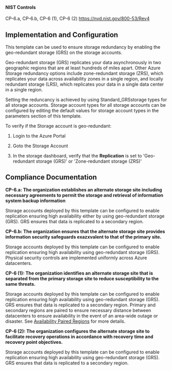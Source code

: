 #### NIST Controls
CP-6.a, CP-6.b, CP-6 (1), CP-6 (2)
https://nvd.nist.gov/800-53/Rev4

## Implementation and Configuration

This template can be used to ensure storage redundancy by enabling the geo-redundant storage (GRS) on the storage accounts.

Geo-redundant storage (GRS) replicates your data asynchronously in two geographic regions that are at least hundreds of miles apart.  Other Azure Storage redundancy options include zone-redundant storage (ZRS), which replicates your data across availability zones in a single region, and locally redundant storage (LRS), which replicates your data in a single data center in a single region.

Setting the reduncancy is achieved by using Standard_GRSstorage types for all storage accounts. Storage account types for all storage accounts can be configured by editing the default values for storage account types in the parameters section of this template.

To verify if the Storage account is geo-redundant:

1) Login to the Azure Portal

2) Goto the Storage Account

3)  In the storage dashboard, verify that the **Replication** is set to 'Geo-redundant storage (GRS)' or 'Zone-redundant storage (ZRS)'


## Compliance Documentation

**CP-6.a: The organization establishes an alternate storage site including necessary agreements to permit the storage and retrieval of information system backup information**

Storage accounts deployed by this template can be configured to enable replication ensuring high availability either by using geo-redundant storage (GRS). GRS ensures that data is replicated to a secondary region.

**CP-6.b: The organization ensures that the alternate storage site provides information security safeguards exazxvalent to that of the primary site.**

Storage accounts deployed by this template can be configured to enable replication ensuring high availability using geo-redundant storage (GRS). Physical security controls are implemented uniformly across Azure datacenters.

**CP-6 (1): The organization identifies an alternate storage site that is separated from the primary storage site to reduce susceptibility to the same threats.**

Storage accounts deployed by this template can be configured to enable replication ensuring high availability using geo-redundant storage (GRS). GRS ensures that data is replicated to a secondary region. Primary and secondary regions are paired to ensure necessary distance between datacenters to ensure availability in the event of an area-wide outage or disaster.  See [Availability Paired Regions](https://docs.microsoft.com/en-us/azure/best-practices-availability-paired-regions) for more details.

**CP-6 (2): The organization configures the alternate storage site to facilitate recovery operations in accordance with recovery time and recovery point objectives.**

Storage accounts deployed by this template can be configured to enable replication ensuring  high availability using geo-redundant storage (GRS). GRS ensures that data is replicated to a secondary region.
